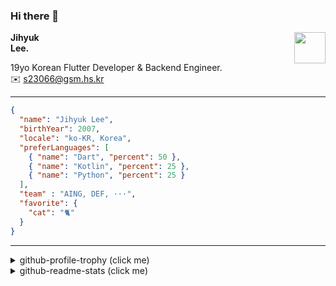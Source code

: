 ### Hi there 👋
<img src="https://github.githubassets.com/images/mona-loading-default.gif" width="50px" align="right">
</a>

**Jihyuk\
Lee.**

19yo Korean Flutter Developer & Backend Engineer.\
✉️ <s23066@gsm.hs.kr>

---

```json
{
  "name": "Jihyuk Lee",
  "birthYear": 2007,
  "locale": "ko-KR, Korea",
  "preferLanguages": [
    { "name": "Dart", "percent": 50 },
    { "name": "Kotlin", "percent": 25 },
    { "name": "Python", "percent": 25 }
  ],
  "team" : "AING, DEF, ···",
  "favorite": {
    "cat": "🐈"
  }
}
```
---
<details>
  <summary>github-profile-trophy (click me)</summary>
  
![](https://github-profile-trophy.vercel.app/?username=withJihyuk&row=1&column=8&theme=nord)
  
</details>
<details>
  <summary>github-readme-stats (click me)</summary>
  
<!--START_SECTION:waka-->
![Code Time](http://img.shields.io/badge/Code%20Time-702%20hrs%2040%20mins-blue)

![Lines of code](https://img.shields.io/badge/%EC%A0%80%EB%8A%94%20%EC%97%AC%ED%83%9C%EA%B9%8C%EC%A7%80%20-622.6%20thousand%20%EC%A4%84%EC%9D%98%20%EC%BD%94%EB%93%9C%EB%A5%BC%20%EC%9E%91%EC%84%B1%ED%96%88%EC%96%B4%EC%9A%94.-blue)

**저는 아침형 인간이에요. 🐤** 

```text
🌞 아침                     606 commits         █████░░░░░░░░░░░░░░░░░░░░   18.98 % 
🌆 낮　                     1079 commits        ████████░░░░░░░░░░░░░░░░░   33.80 % 
🌃 저녁                     1181 commits        █████████░░░░░░░░░░░░░░░░   37.00 % 
🌙 밤　                     326 commits         ███░░░░░░░░░░░░░░░░░░░░░░   10.21 % 
```


📊 **저는 이번주를 이렇게 시간을 보냈어요.** 

```text
🕑︎ Timezone: Asia/Seoul

💬 프로그래밍 언어들: 
TypeScript               8 hrs 36 mins       ███████████████░░░░░░░░░░   58.43 % 
Dart                     4 hrs 12 mins       ███████░░░░░░░░░░░░░░░░░░   28.54 % 
Prisma                   1 hr 19 mins        ██░░░░░░░░░░░░░░░░░░░░░░░   08.94 % 
Bash                     29 mins             █░░░░░░░░░░░░░░░░░░░░░░░░   03.34 % 
JSON                     3 mins              ░░░░░░░░░░░░░░░░░░░░░░░░░   00.37 % 

🔥 에디터들: 
VS Code                  14 hrs 44 mins      █████████████████████████   100.00 % 

💻 운영 체제들: 
Mac                      14 hrs 44 mins      █████████████████████████   100.00 % 
```


 Last Updated on 12/02/2025 18:49:33 UTC
<!--END_SECTION:waka-->

</details>

</div>

